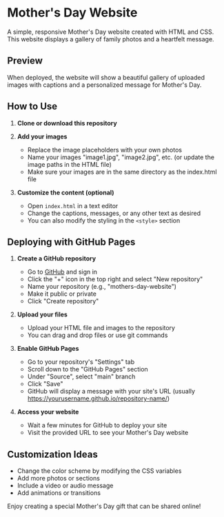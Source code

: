 # Mother's Day Website

A simple, responsive Mother's Day website created with HTML and CSS. This website displays a gallery of family photos and a heartfelt message.

## Preview

When deployed, the website will show a beautiful gallery of uploaded images with captions and a personalized message for Mother's Day.

## How to Use

1. **Clone or download this repository**

2. **Add your images**
   - Replace the image placeholders with your own photos
   - Name your images "image1.jpg", "image2.jpg", etc. (or update the image paths in the HTML file)
   - Make sure your images are in the same directory as the index.html file

3. **Customize the content (optional)**
   - Open `index.html` in a text editor
   - Change the captions, messages, or any other text as desired
   - You can also modify the styling in the `<style>` section

## Deploying with GitHub Pages

1. **Create a GitHub repository**
   - Go to [GitHub](https://github.com) and sign in
   - Click the "+" icon in the top right and select "New repository"
   - Name your repository (e.g., "mothers-day-website")
   - Make it public or private
   - Click "Create repository"

2. **Upload your files**
   - Upload your HTML file and images to the repository
   - You can drag and drop files or use git commands

3. **Enable GitHub Pages**
   - Go to your repository's "Settings" tab
   - Scroll down to the "GitHub Pages" section
   - Under "Source", select "main" branch
   - Click "Save"
   - GitHub will display a message with your site's URL (usually https://yourusername.github.io/repository-name/)

4. **Access your website**
   - Wait a few minutes for GitHub to deploy your site
   - Visit the provided URL to see your Mother's Day website

## Customization Ideas

- Change the color scheme by modifying the CSS variables
- Add more photos or sections
- Include a video or audio message
- Add animations or transitions

Enjoy creating a special Mother's Day gift that can be shared online!
